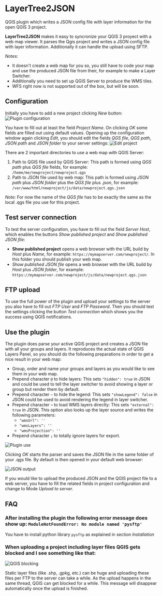 # LayerTree2JSON

QGIS plugin which writes a JSON config file with layer information for the open QGIS 3 project.

**LayerTree2JSON** makes it easy to syncronize your QGIS 3 proyect with a web map viewer. It parses the Qgis project and writes a JSON config file with layer information. Additionally it can handle the upload using SFTP.

*Notes:*

- It doesn't create a web map for you so, you still have to code your map and use the produced JSON file from their, for example to make a Layer Switcher.
- Additionally you need to set up QGIS Server to produce the WMS tiles.
- WFS right now is not supported out of the box, but will be soon.

## Configuration

Initially you have to add a new project clicking _New_ button:
![Plugin configuration](docs/new_project.png)

You have to fill out at least the field *Project Name*. On clicking *OK* some fields are filled out using default values. Opening up the configuration window again clicking *Edit*, you should edit the fields *QGS file*, *QGS path*, *JSON path* and *JSON folder* to your server settings:
![Edit project](docs/edit_project.png)

There are 2 important directories to use a web map with QGIS Server:

1. Path to QGIS file used by QGIS Server: This path is formed using *QGS path* plus *QGS file* fields, for example: `/home/me/newproject/newproject.qgs`
2. Path to JSON file used by web map: This path is formed using *JSON path* plus *JSON folder* plus the *QGS file* plus *.json*, for example: `/var/www/html/newproject/js/data/newproject.qgs.json`

*Note:* For now the name of the *QGS file* has to be exactly the same as the local .qgs file you use for this project.

## Test server connection

To test the server configuration, you have to fill out the field *Server Host*, which enables the buttons *Show published project* and *Show published JSON file*:

- **Show published project** opens a web browser with the URL build by *Host* plus *Name*, for example: `https://mymapserver.com/newproject/`. In this folder you should publish your web map.
- *Show published JSON file* opens a web browser with the URL build by *Host* plus *JSON folder*, for example: `https://mymapserver.com/newproject/js/data/newproject.qgs.json`

## FTP upload

To use the full power of the plugin and upload your settings to the server you also have to fill out *FTP User* and *FTP Password*. Then you should test the settings clicking the button *Test connection* which shows you the success using QGIS notifications.

## Use the plugin

The plugin does parse your active QGIS project and creates a JSON file with all your groups and layers. It reproduces the actual state of QGIS Layers Panel, so you should do the following preparations in order to get a nice result in your web map:

- Group, order and name your groups and layers as you would like to see them in your web map.
- Prepend character `@` to hide layers: This sets `"hidden": true` in JSON and could be used to tell the layer switcher to avoid showing a layer or group but render them by default.
- Prepend character `~` to hide the legend: This sets `"showLegend": false` in JSON could be used to avoid rendering the legend in layer switcher.
- Prepend character `¬` to load WMS layers directly: This sets `"external": true` in JSON. This option also looks up the layer source and writes the following parameters:
    - `"wmsUrl": ''`
    - `"wmsLayers": ''`
    - `"wmsProjection": ''`
- Prepend character `¡` to totally ignore layers for export.
    
![Plugin use](docs/use_plugin.png)

Clicking *OK* starts the parser and saves the JSON file in the same folder of your .qgs file. By default is then opened in your default web browser:

![JSON output](docs/json_file.png)

If you would like to upload the produced JSON and the QGIS project file to a web server, you have to fill the related fields in project configuration and change to Mode *Upload to server*.

## FAQ

### After installing the plugin the following error message does show up: `ModuleNotFoundError: No module named 'pysftp'`

You have to install python library `pysftp` as explained in section *Installation*

### When uploading a project including layer files QGIS gets blocked and I see something like that:

![QGIS blocking](docs/uploading_huge_files.png)

Static layer files (like .shp, .gpkg, etc.) can be huge and uploading these files per FTP to the server can take a while. As the upload happens in the same thread, QGIS can get blocked for a while. This message will disappear automatically once the upload is finished.
